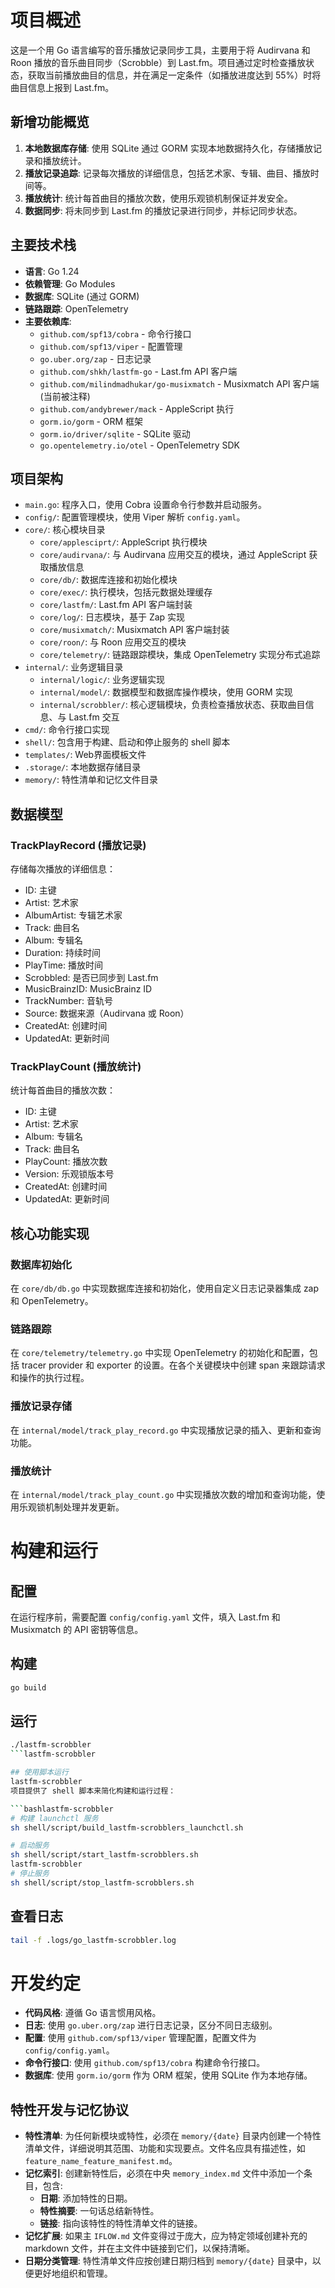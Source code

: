 # 项目概述

这是一个用 Go 语言编写的音乐播放记录同步工具，主要用于将 Audirvana 和 Roon 播放的音乐曲目同步（Scrobble）到 Last.fm。项目通过定时检查播放状态，获取当前播放曲目的信息，并在满足一定条件（如播放进度达到 55%）时将曲目信息上报到 Last.fm。

## 新增功能概览

1. **本地数据库存储**: 使用 SQLite 通过 GORM 实现本地数据持久化，存储播放记录和播放统计。
2. **播放记录追踪**: 记录每次播放的详细信息，包括艺术家、专辑、曲目、播放时间等。
3. **播放统计**: 统计每首曲目的播放次数，使用乐观锁机制保证并发安全。
4. **数据同步**: 将未同步到 Last.fm 的播放记录进行同步，并标记同步状态。

## 主要技术栈

- **语言**: Go 1.24
- **依赖管理**: Go Modules
- **数据库**: SQLite (通过 GORM)
- **链路跟踪**: OpenTelemetry
- **主要依赖库**:
  - `github.com/spf13/cobra` - 命令行接口
  - `github.com/spf13/viper` - 配置管理
  - `go.uber.org/zap` - 日志记录
  - `github.com/shkh/lastfm-go` - Last.fm API 客户端
  - `github.com/milindmadhukar/go-musixmatch` - Musixmatch API 客户端 (当前被注释)
  - `github.com/andybrewer/mack` - AppleScript 执行
  - `gorm.io/gorm` - ORM 框架
  - `gorm.io/driver/sqlite` - SQLite 驱动
  - `go.opentelemetry.io/otel` - OpenTelemetry SDK

## 项目架构

- `main.go`: 程序入口，使用 Cobra 设置命令行参数并启动服务。
- `config/`: 配置管理模块，使用 Viper 解析 `config.yaml`。
- `core/`: 核心模块目录
  - `core/applesciprt/`: AppleScript 执行模块
  - `core/audirvana/`: 与 Audirvana 应用交互的模块，通过 AppleScript 获取播放信息
  - `core/db/`: 数据库连接和初始化模块
  - `core/exec/`: 执行模块，包括元数据处理缓存
  - `core/lastfm/`: Last.fm API 客户端封装
  - `core/log/`: 日志模块，基于 Zap 实现
  - `core/musixmatch/`: Musixmatch API 客户端封装
  - `core/roon/`: 与 Roon 应用交互的模块
  - `core/telemetry/`: 链路跟踪模块，集成 OpenTelemetry 实现分布式追踪
- `internal/`: 业务逻辑目录
  - `internal/logic/`: 业务逻辑实现
  - `internal/model/`: 数据模型和数据库操作模块，使用 GORM 实现
  - `internal/scrobbler/`: 核心逻辑模块，负责检查播放状态、获取曲目信息、与 Last.fm 交互
- `cmd/`: 命令行接口实现
- `shell/`: 包含用于构建、启动和停止服务的 shell 脚本
- `templates/`: Web界面模板文件
- `.storage/`: 本地数据存储目录
- `memory/`: 特性清单和记忆文件目录

## 数据模型

### TrackPlayRecord (播放记录)

存储每次播放的详细信息：

- ID: 主键
- Artist: 艺术家
- AlbumArtist: 专辑艺术家
- Track: 曲目名
- Album: 专辑名
- Duration: 持续时间
- PlayTime: 播放时间
- Scrobbled: 是否已同步到 Last.fm
- MusicBrainzID: MusicBrainz ID
- TrackNumber: 音轨号
- Source: 数据来源（Audirvana 或 Roon）
- CreatedAt: 创建时间
- UpdatedAt: 更新时间

### TrackPlayCount (播放统计)

统计每首曲目的播放次数：

- ID: 主键
- Artist: 艺术家
- Album: 专辑名
- Track: 曲目名
- PlayCount: 播放次数
- Version: 乐观锁版本号
- CreatedAt: 创建时间
- UpdatedAt: 更新时间

## 核心功能实现

### 数据库初始化

在 `core/db/db.go` 中实现数据库连接和初始化，使用自定义日志记录器集成 zap 和 OpenTelemetry。

### 链路跟踪

在 `core/telemetry/telemetry.go` 中实现 OpenTelemetry 的初始化和配置，包括 tracer provider 和 exporter 的设置。在各个关键模块中创建 span 来跟踪请求和操作的执行过程。

### 播放记录存储

在 `internal/model/track_play_record.go` 中实现播放记录的插入、更新和查询功能。

### 播放统计

在 `internal/model/track_play_count.go` 中实现播放次数的增加和查询功能，使用乐观锁机制处理并发更新。

# 构建和运行

## 配置

在运行程序前，需要配置 `config/config.yaml` 文件，填入 Last.fm 和 Musixmatch 的 API 密钥等信息。

## 构建

```bash
go build
```

## 运行

````bash
./lastfm-scrobbler
```lastfm-scrobbler

## 使用脚本运行
lastfm-scrobbler
项目提供了 shell 脚本来简化构建和运行过程：

```bashlastfm-scrobbler
# 构建 launchctl 服务
sh shell/script/build_lastfm-scrobblers_launchctl.sh

# 启动服务
sh shell/script/start_lastfm-scrobblers.sh
lastfm-scrobbler
# 停止服务
sh shell/script/stop_lastfm-scrobblers.sh
````

## 查看日志

```bash
tail -f .logs/go_lastfm-scrobbler.log
```

# 开发约定

- **代码风格**: 遵循 Go 语言惯用风格。
- **日志**: 使用 `go.uber.org/zap` 进行日志记录，区分不同日志级别。
- **配置**: 使用 `github.com/spf13/viper` 管理配置，配置文件为 `config/config.yaml`。
- **命令行接口**: 使用 `github.com/spf13/cobra` 构建命令行接口。
- **数据库**: 使用 `gorm.io/gorm` 作为 ORM 框架，使用 SQLite 作为本地存储。

## 特性开发与记忆协议

- **特性清单**: 为任何新模块或特性，必须在 `memory/{date}` 目录内创建一个特性清单文件，详细说明其范围、功能和实现要点。文件名应具有描述性，如 `feature_name_feature_manifest.md`。
- **记忆索引**: 创建新特性后，必须在中央 `memory_index.md` 文件中添加一个条目，包含:
  - **日期**: 添加特性的日期。
  - **特性摘要**: 一句话总结新特性。
  - **链接**: 指向该特性的特性清单文件的链接。
- **记忆扩展**: 如果主 `IFLOW.md` 文件变得过于庞大，应为特定领域创建补充的 markdown 文件，并在主文件中链接到它们，以保持清晰。
- **日期分类管理**: 特性清单文件应按创建日期归档到 `memory/{date}` 目录中，以便更好地组织和管理。